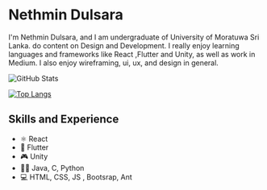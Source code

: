 

# Nethmin Dulsara
I'm Nethmin Dulsara, and I am undergraduate of University of Moratuwa Sri Lanka. do content on Design and Development. I really enjoy learning languages and frameworks like React ,Flutter and  Unity, as well as work in Medium. I also enjoy wireframing, ui, ux, and design in general. 

![GitHub Stats](https://github-readme-stats.vercel.app/api?username=DulsaraNethmin&theme=radical)

[![Top Langs](https://github-readme-stats.vercel.app/api/top-langs/?username=DulsaraNethmin&layout=compact&theme=dark)](https://github.com/anuraghazra/github-readme-stats)

## Skills and Experience
* ⚛ React
* 📱 Flutter
* 🎮 Unity
* 👨‍💻 Java, C, Python
* 💻 HTML, CSS, JS , Bootsrap, Ant


